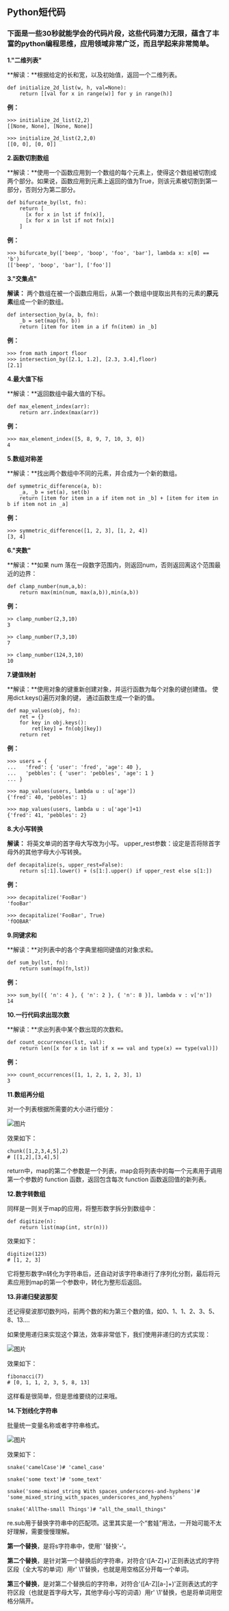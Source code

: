## Python短代码

### 下面是一些30秒就能学会的代码片段，这些代码潜力无限，蕴含了丰富的python编程思维，应用领域非常广泛，而且学起来非常简单。

**1."二维列表"**

**解读：**根据给定的长和宽，以及初始值，返回一个二维列表。

```
def initialize_2d_list(w, h, val=None):
    return [[val for x in range(w)] for y in range(h)]
```



**例：**

```
>>> initialize_2d_list(2,2)
[[None, None], [None, None]]

>>> initialize_2d_list(2,2,0)
[[0, 0], [0, 0]]
```



**2.函数切割数组**

**解读：**使用一个函数应用到一个数组的每个元素上，使得这个数组被切割成两个部分。如果说，函数应用到元素上返回的值为True，则该元素被切割到第一部分，否则分为第二部分。

```
def bifurcate_by(lst, fn):
    return [
      [x for x in lst if fn(x)],
      [x for x in lst if not fn(x)]
    ]
```



**例：**

```
>>> bifurcate_by(['beep', 'boop', 'foo', 'bar'], lambda x: x[0] == 'b')
[['beep', 'boop', 'bar'], ['foo']]
```



**3."交集点"**

**解读：** 两个数组在被一个函数应用后，从第一个数组中提取出共有的元素的**原元素**组成一个新的数组。

```
def intersection_by(a, b, fn):
    _b = set(map(fn, b))
    return [item for item in a if fn(item) in _b]
```



**例：**

```
>>> from math import floor
>>> intersection_by([2.1, 1.2], [2.3, 3.4],floor)
[2.1]
```



**4.最大值下标**

**解读：**返回数组中最大值的下标。

```
def max_element_index(arr):
    return arr.index(max(arr))
```



**例：**

```
>>> max_element_index([5, 8, 9, 7, 10, 3, 0])
4
```



**5.数组对称差**

**解读：**找出两个数组中不同的元素，并合成为一个新的数组。

```
def symmetric_difference(a, b):
    _a, _b = set(a), set(b)
    return [item for item in a if item not in _b] + [item for item in b if item not in _a]
```



**例：**

```
>>> symmetric_difference([1, 2, 3], [1, 2, 4])
[3, 4]
```



**6."夹数"**

**解读：**如果 num 落在一段数字范围内，则返回num，否则返回离这个范围最近的边界：

```
def clamp_number(num,a,b):
    return max(min(num, max(a,b)),min(a,b))
```



**例：**

```
>> clamp_number(2,3,10)
3

>> clamp_number(7,3,10)
7

>> clamp_number(124,3,10)
10
```



**7.键值映射**

**解读：**使用对象的键重新创建对象，并运行函数为每个对象的键创建值。
使用dict.keys()遍历对象的键， 通过函数生成一个新的值。

```
def map_values(obj, fn):
    ret = {}
    for key in obj.keys():
        ret[key] = fn(obj[key])
    return ret
```



**例：**

```
>>> users = {
...   'fred': { 'user': 'fred', 'age': 40 },
...   'pebbles': { 'user': 'pebbles', 'age': 1 }
... }

>>> map_values(users, lambda u : u['age'])
{'fred': 40, 'pebbles': 1}

>>> map_values(users, lambda u : u['age']+1)
{'fred': 41, 'pebbles': 2}
```



**8.大小写转换**

**解读：** 将英文单词的首字母大写改为小写。
upper_rest参数：设定是否将除首字母外的其他字母大小写转换。

```
def decapitalize(s, upper_rest=False):
    return s[:1].lower() + (s[1:].upper() if upper_rest else s[1:])
```



**例：**

```
>>> decapitalize('FooBar')
'fooBar'

>>> decapitalize('FooBar', True)
'fOOBAR'
```



**9.同键求和**

**解读：**对列表中的各个字典里相同键值的对象求和。

```
def sum_by(lst, fn):
    return sum(map(fn,lst))
```



**例：**

```
>>> sum_by([{ 'n': 4 }, { 'n': 2 }, { 'n': 8 }], lambda v : v['n'])
14
```



**10.一行代码求出现次数**

**解读：**求出列表中某个数出现的次数和。

```
def count_occurrences(lst, val):
    return len([x for x in lst if x == val and type(x) == type(val)])
```



**例：**

```
>>> count_occurrences([1, 1, 2, 1, 2, 3], 1)
3
```



**11.数组再分组**

对一个列表根据所需要的大小进行细分：

![图片](https://mmbiz.qpic.cn/mmbiz_png/h6NqozYcCQ7Pxf8s47QVz0cvMzj6bOkTlyTyib5jYzRPUaOY6Nt0ED7B3ibPjWhrI0ewybh3H0XgakGEU8ut9InQ/640?wx_fmt=png&tp=webp&wxfrom=5&wx_lazy=1&wx_co=1)

效果如下：

```
chunk([1,2,3,4,5],2)
# [[1,2],[3,4],5]
```



return中，map的第二个参数是一个列表，map会将列表中的每一个元素用于调用第一个参数的 function 函数，返回包含每次 function 函数返回值的新列表。



**12.数字转数组**

同样是一则关于map的应用，将整形数字拆分到数组中：

```
def digitize(n):
    return list(map(int, str(n)))
```



效果如下：

```
digitize(123)
# [1, 2, 3]
```



它将整形数字n转化为字符串后，还自动对该字符串进行了序列化分割，最后将元素应用到map的第一个参数中，转化为整形后返回。

**13.非递归斐波那契**

还记得斐波那切数列吗，前两个数的和为第三个数的值，如0、1、1、2、3、5、8、13....

如果使用递归来实现这个算法，效率非常低下，我们使用非递归的方式实现：

![图片](https://mmbiz.qpic.cn/mmbiz_png/h6NqozYcCQ7Pxf8s47QVz0cvMzj6bOkTIOekHD8iaWSK7Lxfmiby9xrBffUewb9AGG6YhAR5icj51xyUXSJmmQ5Mg/640?wx_fmt=png&tp=webp&wxfrom=5&wx_lazy=1&wx_co=1)

效果如下：

```
fibonacci(7)
# [0, 1, 1, 2, 3, 5, 8, 13]
```



这样看是很简单，但是思维要绕的过来哦。

**14.下划线化字符串**

批量统一变量名称或者字符串格式。

![图片](https://mmbiz.qpic.cn/mmbiz_png/h6NqozYcCQ7Pxf8s47QVz0cvMzj6bOkTZv596VOBicP833rhBaHJSK93u98tcvZriayyFdptThgrYfsvIYc1X15Q/640?wx_fmt=png&tp=webp&wxfrom=5&wx_lazy=1&wx_co=1)

效果如下：

```
snake('camelCase')# 'camel_case'

snake('some text')# 'some_text'

snake('some-mixed_string With spaces_underscores-and-hyphens')# 'some_mixed_string_with_spaces_underscores_and_hyphens'

snake('AllThe-small Things')# "all_the_small_things"
```


re.sub用于替换字符串中的匹配项。这里其实是一个“套娃”用法，一开始可能不太好理解，需要慢慢理解。

**第一个替换**，是将s字符串中，使用' '替换'-'。

**第二个替换**，是针对第一个替换后的字符串，对符合'([A-Z]+)'正则表达式的字符区段（全大写的单词）用r' \1'替换，也就是用空格区分开每一个单词。

**第三个替换**，是对第二个替换后的字符串，对符合'(\[A-Z][a-]+)'正则表达式的字符区段（也就是首字母大写，其他字母小写的词语）用r' \1'替换，也是将单词用空格分隔开。

